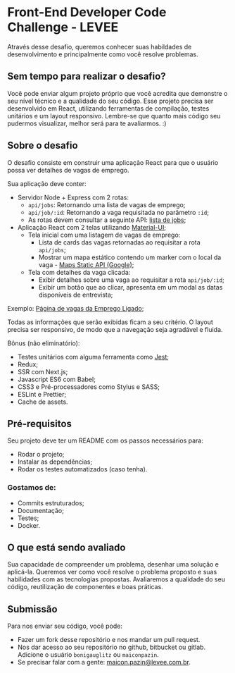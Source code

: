 # Front-End Developer Code Challenge - LEVEE

Através desse desafio, queremos conhecer suas habildades de desenvolvimento e principalmente como você resolve problemas.

## Sem tempo para realizar o desafio?

Você pode enviar algum projeto próprio que você acredita que demonstre o seu nível técnico e a qualidade do seu código.
Esse projeto precisa ser desenvolvido em React, utilizando ferramentas de compilação, testes unitários e um layout responsivo.
Lembre-se que quanto mais código seu pudermos visualizar, melhor será para te avaliarmos. :)

## Sobre o desafio

O desafio consiste em construir uma aplicação React para que o usuário possa ver detalhes de vagas de emprego.

Sua aplicação deve conter:

- Servidor Node + Express com 2 rotas:
  - `api/jobs`: Retornando uma lista de vagas de emprego;
  - `api/job/:id`: Retornando a vaga requisitada no parâmetro `:id`;
  - As rotas devem consultar a seguinte API: [lista de jobs](https://levee.ml/bnlI);
- Aplicação React com 2 telas utilizando [Material-UI](https://material-ui.com/);
  - Tela inicial com uma listagem de vagas de emprego:
    - Lista de cards das vagas retornadas ao requisitar a rota `api/jobs`;
    - Mostrar um mapa estático contendo um marker com o local da vaga - [Maps Static API (Google)](https://developers.google.com/maps/documentation/maps-static/intro);
  - Tela com detalhes da vaga clicada:
    - Exibir detalhes sobre uma vaga ao requisitar a rota `api/job/:id`;
    - Exibir um botão que ao clicar, apresenta em um modal as datas disponíveis de entrevista;

Exemplo: [Página de vagas da Emprego Ligado](https://empregoligado.com.br/pt-br/vagas);
  
Todas as informações que serão exibidas ficam a seu critério. O layout precisa ser responsivo, de modo que a navegação seja agradável e fluida.

Bônus (não eliminatório):

- Testes unitários com alguma ferramenta como [Jest](https://jestjs.io/docs/en/getting-started);
- Redux;
- SSR com Next.js;
- Javascript ES6 com Babel;
- CSS3 e Pré-processadores como Stylus e SASS;
- ESLint e Prettier;
- Cache de assets.

## Pré-requisitos

Seu projeto deve ter um README com os passos necessários para:

- Rodar o projeto;
- Instalar as dependências;
- Rodar os testes automatizados (caso tenha).

### Gostamos de:

- Commits estruturados;
- Documentação;
- Testes;
- Docker.

## O que está sendo avaliado

Sua capacidade de compreender um problema, desenhar uma solução e aplicá-la.
Queremos ver como você resolve o problema proposto e suas habilidades com as tecnologias propostas.
Avaliaremos a qualidade do seu código, reutilização de componentes e boas práticas.

## Submissão

Para nos enviar seu código, você pode:

- Fazer um fork desse repositório e nos mandar um pull request.
- Nos dar acesso ao seu repositório no github, bitbucket ou gitlab. Adicione o usuário `bonigauglitz` ou `maiconpazin`.
- Se precisar falar com a gente: maicon.pazin@levee.com.br.
